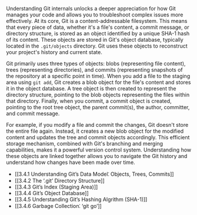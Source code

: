 Understanding Git internals unlocks a deeper appreciation for how Git manages your code and allows you to troubleshoot complex issues more effectively. At its core, Git is a content-addressable filesystem. This means that every piece of data, whether it's a file's content, a commit message, or directory structure, is stored as an object identified by a unique SHA-1 hash of its content. These objects are stored in Git's object database, typically located in the `.git/objects` directory. Git uses these objects to reconstruct your project's history and current state.

Git primarily uses three types of objects: blobs (representing file content), trees (representing directories), and commits (representing snapshots of the repository at a specific point in time). When you add a file to the staging area using `git add`, Git creates a blob object for the file's content and stores it in the object database. A tree object is then created to represent the directory structure, pointing to the blob objects representing the files within that directory. Finally, when you commit, a commit object is created, pointing to the root tree object, the parent commit(s), the author, committer, and commit message.

For example, if you modify a file and commit the changes, Git doesn't store the entire file again. Instead, it creates a new blob object for the modified content and updates the tree and commit objects accordingly. This efficient storage mechanism, combined with Git's branching and merging capabilities, makes it a powerful version control system. Understanding how these objects are linked together allows you to navigate the Git history and understand how changes have been made over time.

- [[3.4.1 Understanding Git’s Data Model⁚ Objects, Trees, Commits]]
- [[3.4.2 The ‘.git’ Directory Structure]]
- [[3.4.3 Git’s Index (Staging Area)]]
- [[3.4.4 Git’s Object Database]]
- [[3.4.5 Understanding Git’s Hashing Algrithm (SHA-1)]]
- [[3.4.6 Garbage Collection⁚ ‘git go’]]